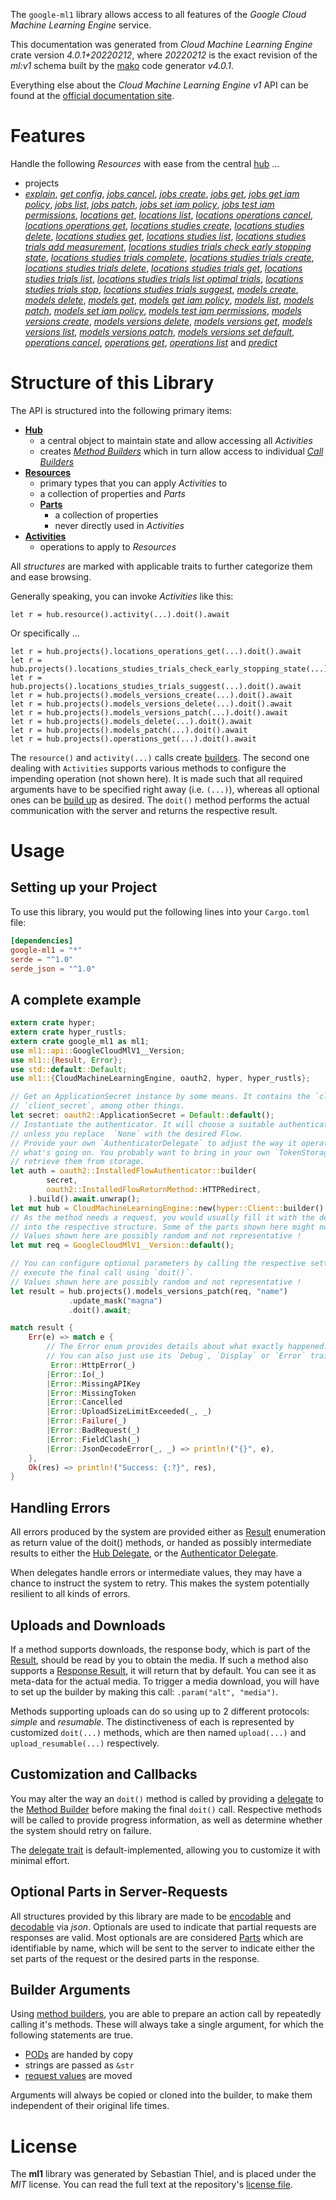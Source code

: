 <!---
DO NOT EDIT !
This file was generated automatically from 'src/generator/templates/api/README.md.mako'
DO NOT EDIT !
-->
The `google-ml1` library allows access to all features of the *Google Cloud Machine Learning Engine* service.

This documentation was generated from *Cloud Machine Learning Engine* crate version *4.0.1+20220212*, where *20220212* is the exact revision of the *ml:v1* schema built by the [mako](http://www.makotemplates.org/) code generator *v4.0.1*.

Everything else about the *Cloud Machine Learning Engine* *v1* API can be found at the
[official documentation site](https://cloud.google.com/ml/).
# Features

Handle the following *Resources* with ease from the central [hub](https://docs.rs/google-ml1/4.0.1+20220212/google_ml1/CloudMachineLearningEngine) ... 

* projects
 * [*explain*](https://docs.rs/google-ml1/4.0.1+20220212/google_ml1/api::ProjectExplainCall), [*get config*](https://docs.rs/google-ml1/4.0.1+20220212/google_ml1/api::ProjectGetConfigCall), [*jobs cancel*](https://docs.rs/google-ml1/4.0.1+20220212/google_ml1/api::ProjectJobCancelCall), [*jobs create*](https://docs.rs/google-ml1/4.0.1+20220212/google_ml1/api::ProjectJobCreateCall), [*jobs get*](https://docs.rs/google-ml1/4.0.1+20220212/google_ml1/api::ProjectJobGetCall), [*jobs get iam policy*](https://docs.rs/google-ml1/4.0.1+20220212/google_ml1/api::ProjectJobGetIamPolicyCall), [*jobs list*](https://docs.rs/google-ml1/4.0.1+20220212/google_ml1/api::ProjectJobListCall), [*jobs patch*](https://docs.rs/google-ml1/4.0.1+20220212/google_ml1/api::ProjectJobPatchCall), [*jobs set iam policy*](https://docs.rs/google-ml1/4.0.1+20220212/google_ml1/api::ProjectJobSetIamPolicyCall), [*jobs test iam permissions*](https://docs.rs/google-ml1/4.0.1+20220212/google_ml1/api::ProjectJobTestIamPermissionCall), [*locations get*](https://docs.rs/google-ml1/4.0.1+20220212/google_ml1/api::ProjectLocationGetCall), [*locations list*](https://docs.rs/google-ml1/4.0.1+20220212/google_ml1/api::ProjectLocationListCall), [*locations operations cancel*](https://docs.rs/google-ml1/4.0.1+20220212/google_ml1/api::ProjectLocationOperationCancelCall), [*locations operations get*](https://docs.rs/google-ml1/4.0.1+20220212/google_ml1/api::ProjectLocationOperationGetCall), [*locations studies create*](https://docs.rs/google-ml1/4.0.1+20220212/google_ml1/api::ProjectLocationStudyCreateCall), [*locations studies delete*](https://docs.rs/google-ml1/4.0.1+20220212/google_ml1/api::ProjectLocationStudyDeleteCall), [*locations studies get*](https://docs.rs/google-ml1/4.0.1+20220212/google_ml1/api::ProjectLocationStudyGetCall), [*locations studies list*](https://docs.rs/google-ml1/4.0.1+20220212/google_ml1/api::ProjectLocationStudyListCall), [*locations studies trials add measurement*](https://docs.rs/google-ml1/4.0.1+20220212/google_ml1/api::ProjectLocationStudyTrialAddMeasurementCall), [*locations studies trials check early stopping state*](https://docs.rs/google-ml1/4.0.1+20220212/google_ml1/api::ProjectLocationStudyTrialCheckEarlyStoppingStateCall), [*locations studies trials complete*](https://docs.rs/google-ml1/4.0.1+20220212/google_ml1/api::ProjectLocationStudyTrialCompleteCall), [*locations studies trials create*](https://docs.rs/google-ml1/4.0.1+20220212/google_ml1/api::ProjectLocationStudyTrialCreateCall), [*locations studies trials delete*](https://docs.rs/google-ml1/4.0.1+20220212/google_ml1/api::ProjectLocationStudyTrialDeleteCall), [*locations studies trials get*](https://docs.rs/google-ml1/4.0.1+20220212/google_ml1/api::ProjectLocationStudyTrialGetCall), [*locations studies trials list*](https://docs.rs/google-ml1/4.0.1+20220212/google_ml1/api::ProjectLocationStudyTrialListCall), [*locations studies trials list optimal trials*](https://docs.rs/google-ml1/4.0.1+20220212/google_ml1/api::ProjectLocationStudyTrialListOptimalTrialCall), [*locations studies trials stop*](https://docs.rs/google-ml1/4.0.1+20220212/google_ml1/api::ProjectLocationStudyTrialStopCall), [*locations studies trials suggest*](https://docs.rs/google-ml1/4.0.1+20220212/google_ml1/api::ProjectLocationStudyTrialSuggestCall), [*models create*](https://docs.rs/google-ml1/4.0.1+20220212/google_ml1/api::ProjectModelCreateCall), [*models delete*](https://docs.rs/google-ml1/4.0.1+20220212/google_ml1/api::ProjectModelDeleteCall), [*models get*](https://docs.rs/google-ml1/4.0.1+20220212/google_ml1/api::ProjectModelGetCall), [*models get iam policy*](https://docs.rs/google-ml1/4.0.1+20220212/google_ml1/api::ProjectModelGetIamPolicyCall), [*models list*](https://docs.rs/google-ml1/4.0.1+20220212/google_ml1/api::ProjectModelListCall), [*models patch*](https://docs.rs/google-ml1/4.0.1+20220212/google_ml1/api::ProjectModelPatchCall), [*models set iam policy*](https://docs.rs/google-ml1/4.0.1+20220212/google_ml1/api::ProjectModelSetIamPolicyCall), [*models test iam permissions*](https://docs.rs/google-ml1/4.0.1+20220212/google_ml1/api::ProjectModelTestIamPermissionCall), [*models versions create*](https://docs.rs/google-ml1/4.0.1+20220212/google_ml1/api::ProjectModelVersionCreateCall), [*models versions delete*](https://docs.rs/google-ml1/4.0.1+20220212/google_ml1/api::ProjectModelVersionDeleteCall), [*models versions get*](https://docs.rs/google-ml1/4.0.1+20220212/google_ml1/api::ProjectModelVersionGetCall), [*models versions list*](https://docs.rs/google-ml1/4.0.1+20220212/google_ml1/api::ProjectModelVersionListCall), [*models versions patch*](https://docs.rs/google-ml1/4.0.1+20220212/google_ml1/api::ProjectModelVersionPatchCall), [*models versions set default*](https://docs.rs/google-ml1/4.0.1+20220212/google_ml1/api::ProjectModelVersionSetDefaultCall), [*operations cancel*](https://docs.rs/google-ml1/4.0.1+20220212/google_ml1/api::ProjectOperationCancelCall), [*operations get*](https://docs.rs/google-ml1/4.0.1+20220212/google_ml1/api::ProjectOperationGetCall), [*operations list*](https://docs.rs/google-ml1/4.0.1+20220212/google_ml1/api::ProjectOperationListCall) and [*predict*](https://docs.rs/google-ml1/4.0.1+20220212/google_ml1/api::ProjectPredictCall)




# Structure of this Library

The API is structured into the following primary items:

* **[Hub](https://docs.rs/google-ml1/4.0.1+20220212/google_ml1/CloudMachineLearningEngine)**
    * a central object to maintain state and allow accessing all *Activities*
    * creates [*Method Builders*](https://docs.rs/google-ml1/4.0.1+20220212/google_ml1/client::MethodsBuilder) which in turn
      allow access to individual [*Call Builders*](https://docs.rs/google-ml1/4.0.1+20220212/google_ml1/client::CallBuilder)
* **[Resources](https://docs.rs/google-ml1/4.0.1+20220212/google_ml1/client::Resource)**
    * primary types that you can apply *Activities* to
    * a collection of properties and *Parts*
    * **[Parts](https://docs.rs/google-ml1/4.0.1+20220212/google_ml1/client::Part)**
        * a collection of properties
        * never directly used in *Activities*
* **[Activities](https://docs.rs/google-ml1/4.0.1+20220212/google_ml1/client::CallBuilder)**
    * operations to apply to *Resources*

All *structures* are marked with applicable traits to further categorize them and ease browsing.

Generally speaking, you can invoke *Activities* like this:

```Rust,ignore
let r = hub.resource().activity(...).doit().await
```

Or specifically ...

```ignore
let r = hub.projects().locations_operations_get(...).doit().await
let r = hub.projects().locations_studies_trials_check_early_stopping_state(...).doit().await
let r = hub.projects().locations_studies_trials_suggest(...).doit().await
let r = hub.projects().models_versions_create(...).doit().await
let r = hub.projects().models_versions_delete(...).doit().await
let r = hub.projects().models_versions_patch(...).doit().await
let r = hub.projects().models_delete(...).doit().await
let r = hub.projects().models_patch(...).doit().await
let r = hub.projects().operations_get(...).doit().await
```

The `resource()` and `activity(...)` calls create [builders][builder-pattern]. The second one dealing with `Activities` 
supports various methods to configure the impending operation (not shown here). It is made such that all required arguments have to be 
specified right away (i.e. `(...)`), whereas all optional ones can be [build up][builder-pattern] as desired.
The `doit()` method performs the actual communication with the server and returns the respective result.

# Usage

## Setting up your Project

To use this library, you would put the following lines into your `Cargo.toml` file:

```toml
[dependencies]
google-ml1 = "*"
serde = "^1.0"
serde_json = "^1.0"
```

## A complete example

```Rust
extern crate hyper;
extern crate hyper_rustls;
extern crate google_ml1 as ml1;
use ml1::api::GoogleCloudMlV1__Version;
use ml1::{Result, Error};
use std::default::Default;
use ml1::{CloudMachineLearningEngine, oauth2, hyper, hyper_rustls};

// Get an ApplicationSecret instance by some means. It contains the `client_id` and 
// `client_secret`, among other things.
let secret: oauth2::ApplicationSecret = Default::default();
// Instantiate the authenticator. It will choose a suitable authentication flow for you, 
// unless you replace  `None` with the desired Flow.
// Provide your own `AuthenticatorDelegate` to adjust the way it operates and get feedback about 
// what's going on. You probably want to bring in your own `TokenStorage` to persist tokens and
// retrieve them from storage.
let auth = oauth2::InstalledFlowAuthenticator::builder(
        secret,
        oauth2::InstalledFlowReturnMethod::HTTPRedirect,
    ).build().await.unwrap();
let mut hub = CloudMachineLearningEngine::new(hyper::Client::builder().build(hyper_rustls::HttpsConnectorBuilder::new().with_native_roots().https_or_http().enable_http1().enable_http2().build()), auth);
// As the method needs a request, you would usually fill it with the desired information
// into the respective structure. Some of the parts shown here might not be applicable !
// Values shown here are possibly random and not representative !
let mut req = GoogleCloudMlV1__Version::default();

// You can configure optional parameters by calling the respective setters at will, and
// execute the final call using `doit()`.
// Values shown here are possibly random and not representative !
let result = hub.projects().models_versions_patch(req, "name")
             .update_mask("magna")
             .doit().await;

match result {
    Err(e) => match e {
        // The Error enum provides details about what exactly happened.
        // You can also just use its `Debug`, `Display` or `Error` traits
         Error::HttpError(_)
        |Error::Io(_)
        |Error::MissingAPIKey
        |Error::MissingToken
        |Error::Cancelled
        |Error::UploadSizeLimitExceeded(_, _)
        |Error::Failure(_)
        |Error::BadRequest(_)
        |Error::FieldClash(_)
        |Error::JsonDecodeError(_, _) => println!("{}", e),
    },
    Ok(res) => println!("Success: {:?}", res),
}

```
## Handling Errors

All errors produced by the system are provided either as [Result](https://docs.rs/google-ml1/4.0.1+20220212/google_ml1/client::Result) enumeration as return value of
the doit() methods, or handed as possibly intermediate results to either the 
[Hub Delegate](https://docs.rs/google-ml1/4.0.1+20220212/google_ml1/client::Delegate), or the [Authenticator Delegate](https://docs.rs/yup-oauth2/*/yup_oauth2/trait.AuthenticatorDelegate.html).

When delegates handle errors or intermediate values, they may have a chance to instruct the system to retry. This 
makes the system potentially resilient to all kinds of errors.

## Uploads and Downloads
If a method supports downloads, the response body, which is part of the [Result](https://docs.rs/google-ml1/4.0.1+20220212/google_ml1/client::Result), should be
read by you to obtain the media.
If such a method also supports a [Response Result](https://docs.rs/google-ml1/4.0.1+20220212/google_ml1/client::ResponseResult), it will return that by default.
You can see it as meta-data for the actual media. To trigger a media download, you will have to set up the builder by making
this call: `.param("alt", "media")`.

Methods supporting uploads can do so using up to 2 different protocols: 
*simple* and *resumable*. The distinctiveness of each is represented by customized 
`doit(...)` methods, which are then named `upload(...)` and `upload_resumable(...)` respectively.

## Customization and Callbacks

You may alter the way an `doit()` method is called by providing a [delegate](https://docs.rs/google-ml1/4.0.1+20220212/google_ml1/client::Delegate) to the 
[Method Builder](https://docs.rs/google-ml1/4.0.1+20220212/google_ml1/client::CallBuilder) before making the final `doit()` call. 
Respective methods will be called to provide progress information, as well as determine whether the system should 
retry on failure.

The [delegate trait](https://docs.rs/google-ml1/4.0.1+20220212/google_ml1/client::Delegate) is default-implemented, allowing you to customize it with minimal effort.

## Optional Parts in Server-Requests

All structures provided by this library are made to be [encodable](https://docs.rs/google-ml1/4.0.1+20220212/google_ml1/client::RequestValue) and 
[decodable](https://docs.rs/google-ml1/4.0.1+20220212/google_ml1/client::ResponseResult) via *json*. Optionals are used to indicate that partial requests are responses 
are valid.
Most optionals are are considered [Parts](https://docs.rs/google-ml1/4.0.1+20220212/google_ml1/client::Part) which are identifiable by name, which will be sent to 
the server to indicate either the set parts of the request or the desired parts in the response.

## Builder Arguments

Using [method builders](https://docs.rs/google-ml1/4.0.1+20220212/google_ml1/client::CallBuilder), you are able to prepare an action call by repeatedly calling it's methods.
These will always take a single argument, for which the following statements are true.

* [PODs][wiki-pod] are handed by copy
* strings are passed as `&str`
* [request values](https://docs.rs/google-ml1/4.0.1+20220212/google_ml1/client::RequestValue) are moved

Arguments will always be copied or cloned into the builder, to make them independent of their original life times.

[wiki-pod]: http://en.wikipedia.org/wiki/Plain_old_data_structure
[builder-pattern]: http://en.wikipedia.org/wiki/Builder_pattern
[google-go-api]: https://github.com/google/google-api-go-client

# License
The **ml1** library was generated by Sebastian Thiel, and is placed 
under the *MIT* license.
You can read the full text at the repository's [license file][repo-license].

[repo-license]: https://github.com/Byron/google-apis-rsblob/main/LICENSE.md


